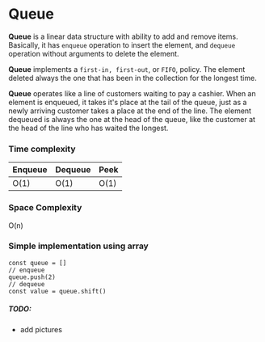 # Queue

**Queue** is a linear data structure with ability to add and remove items.
Basically, it has `enqueue` operation to insert the element, and `dequeue`
operation without arguments to delete the element.

**Queue** implements a `first-in, first-out`, or `FIFO`, policy. The element
deleted always the one that has been in the collection for the longest time.

**Queue** operates like a line of customers waiting to pay a cashier. When an
element is enqueued, it takes it's place at the tail of the queue, just as a
newly arriving customer takes a place at the end of the line. The element
dequeued is always the one at the head of the queue, like the customer at the
head of the line who has waited the longest.

### Time complexity

| Enqueue | Dequeue | Peek |
| ------- | ------- | ---- |
| O(1)    | O(1)    | O(1) |

### Space Complexity

O(n)

### Simple implementation using array

```
const queue = []
// enqueue
queue.push(2)
// dequeue
const value = queue.shift()
```

##### TODO:

- add pictures
